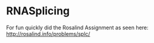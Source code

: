 # RNASplicing
For fun quickly did the Rosalind Assignment as seen here: http://rosalind.info/problems/splc/   
